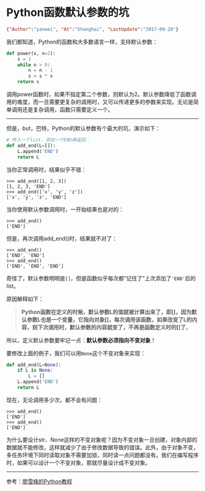 # Python函数默认参数的坑
```json
{"Author":"yanwei", "At":"Shanghai", "LastUpdate":"2017-09-28"}
```

我们都知道，Python的函数和大多数语言一样，支持默认参数：

```python
def power(x, n=2):
    s = 1
    while n > 0:
        n = n - 1
        s = s * x
    return s
```
调用power函数时，如果不指定第二个参数，则默认为2。默认参数降低了函数调用的难度，而一旦需要更复杂的调用时，又可以传递更多的参数来实现。无论是简单调用还是复杂调用，函数只需要定义一个。

---

但是，but，巴特，Python的默认参数有个最大的坑，演示如下：

```python
# 传入一个list，添加一个END再返回：
def add_end(L=[]):
    L.append('END')
    return L
```

当你正常调用时，结果似乎不错：

```
>>> add_end([1, 2, 3])
[1, 2, 3, 'END']
>>> add_end(['x', 'y', 'z'])
['x', 'y', 'z', 'END']
```

当你使用默认参数调用时，一开始结果也是对的：

```
>>> add_end()
['END']
```

但是，再次调用add_end()时，结果就不对了：

```
>>> add_end()
['END', 'END']
>>> add_end()
['END', 'END', 'END']
```

奇怪了，默认参数明明是`[]`，但是函数似乎每次都“记住了”上次添加了`'END'`后的list。

原因解释如下：

> **Python函数在定义的时候，默认参数L的值就被计算出来了，即[]，因为默认参数L也是一个变量，它指向对象[]，每次调用该函数，如果改变了L的内容，则下次调用时，默认参数的内容就变了，不再是函数定义时的[]了**。

所以，定义默认参数要牢记一点：**默认参数必须指向不变对象**！

要修改上面的例子，我们可以用`None`这个不变对象来实现：

```python
def add_end(L=None):
    if L is None:
        L = []
    L.append('END')
    return L
```
现在，无论调用多少次，都不会有问题：

```
>>> add_end()
['END']
>>> add_end()
['END']
```

为什么要设计str、None这样的不变对象呢？因为不变对象一旦创建，对象内部的数据就不能修改，这样就减少了由于修改数据导致的错误。此外，由于对象不变，多任务环境下同时读取对象不需要加锁，同时读一点问题都没有。我们在编写程序时，如果可以设计一个不变对象，那就尽量设计成不变对象。

---

参考：[廖雪峰的Python教程](https://www.liaoxuefeng.com/wiki/0014316089557264a6b348958f449949df42a6d3a2e542c000/001431752945034eb82ac80a3e64b9bb4929b16eeed1eb9000)